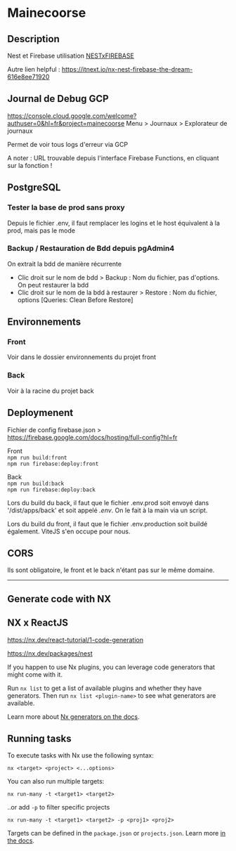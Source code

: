 # Mainecoorse

## Description

Nest et Firebase utilisation [NESTxFIREBASE](https://reza-rahmati.medium.com/setup-nest-and-firebase-functions-in-a-new-project-631ba1435289)

Autre lien helpful : https://itnext.io/nx-nest-firebase-the-dream-616e8ee71920

## Journal de Debug GCP

https://console.cloud.google.com/welcome?authuser=0&hl=fr&project=mainecoorse
Menu > Journaux > Explorateur de journaux

Permet de voir tous logs d'erreur via GCP

A noter : URL trouvable depuis l'interface Firebase Functions, en cliquant sur la fonction !

## PostgreSQL

### Tester la base de prod sans proxy

Depuis le fichier .env, il faut remplacer les logins et le host équivalent à la prod, mais pas le mode

### Backup / Restauration de Bdd depuis pgAdmin4
On extrait la bdd de manière récurrente 
- Clic droit sur le nom de bdd > Backup : Nom du fichier, pas d'options.
On peut restaurer la bdd 
- Clic droit sur le nom de la bdd à restaurer > Restore : Nom du fichier, options [Queries: Clean Before Restore]

## Environnements

### Front

Voir dans le dossier environnements du projet front

### Back

Voir à la racine du projet back

## Deploymenent

Fichier de config firebase.json > https://firebase.google.com/docs/hosting/full-config?hl=fr

Front<br>
`npm run build:front`<br>
`npm run firebase:deploy:front`

Back<br>
`npm run build:back`<br>
`npm run firebase:deploy:back`

Lors du build du back, il faut que le fichier .env.prod soit envoyé dans '/dist/apps/back' et soit appelé _.env_. On le fait à la main via un script.

Lors du build du front, il faut que le fichier .env.production soit buildé également. ViteJS s'en occupe pour nous.

## CORS

Ils sont obligatoire, le front et le back n'étant pas sur le même domaine.

---

## Generate code with NX

## NX x ReactJS

https://nx.dev/react-tutorial/1-code-generation

https://nx.dev/packages/nest

If you happen to use Nx plugins, you can leverage code generators that might come with it.

Run `nx list` to get a list of available plugins and whether they have generators. Then run `nx list <plugin-name>` to see what generators are available.

Learn more about [Nx generators on the docs](https://nx.dev/plugin-features/use-code-generators).

## Running tasks

To execute tasks with Nx use the following syntax:

```
nx <target> <project> <...options>
```

You can also run multiple targets:

```
nx run-many -t <target1> <target2>
```

..or add `-p` to filter specific projects

```
nx run-many -t <target1> <target2> -p <proj1> <proj2>
```

Targets can be defined in the `package.json` or `projects.json`. Learn more [in the docs](https://nx.dev/core-features/run-tasks).
